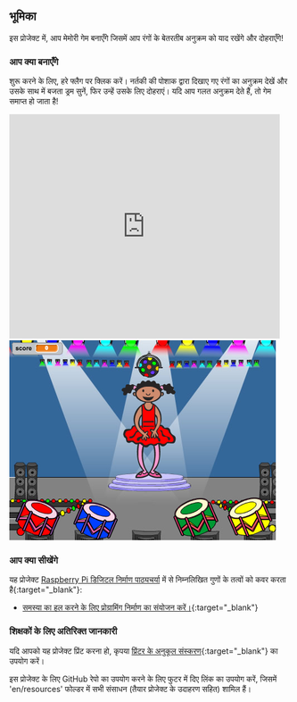 ## भूमिका

इस प्रोजेक्ट में, आप मेमोरी गेम बनाएँगे जिसमें आप रंगों के बेतरतीब अनुक्रम को याद रखेंगे और दोहराएँगे!

### आप क्या बनाएँगे

शुरू करने के लिए, हरे फ्लैग पर क्लिक करें। नर्तकी की पोशाक द्वारा दिखाए गए रंगों का अनुक्रम देखें और उसके साथ में बजता ड्रम सुनें, फिर उन्हें उसके लिए दोहराएं। यदि आप गलत अनुक्रम देते हैं, तो गेम समाप्त हो जाता है!

<div class="scratch-preview">
  <iframe allowtransparency="true" width="485" height="402" src="https://scratch.mit.edu/projects/embed/34874510/?autostart=false" frameborder="0"></iframe>
  <img src="images/colour-final.png">
</div>

### आप क्या सीखेंगे

यह प्रोजेक्ट [Raspberry Pi डिजिटल निर्माण पाठ्यचर्या](http://rpf.io/curriculum) में से निम्नलिखित गुणों के तत्वों को कवर करता है{:target="_blank"}:

+ [समस्या का हल करने के लिए प्रोग्रामिंग निर्माण का संयोजन करें।](https://www.raspberrypi.org/curriculum/programming/builder){:target="_blank"}


### शिक्षकों के लिए अतिरिक्त जानकारी

यदि आपको यह प्रोजेक्ट प्रिंट करना हो, कृपया [प्रिंटर के अनुकूल संस्करण](https://projects.raspberrypi.org/en/projects/memory/print){:target="_blank"} का उपयोग करें।

इस प्रोजेक्ट के लिए GitHub रेपो का उपयोग करने के लिए फुटर में दिए लिंक का उपयोग करें, जिसमें 'en/resources' फोल्डर में सभी संसाधन (तैयार प्रोजेक्ट के उदाहरण सहित) शामिल हैं।
